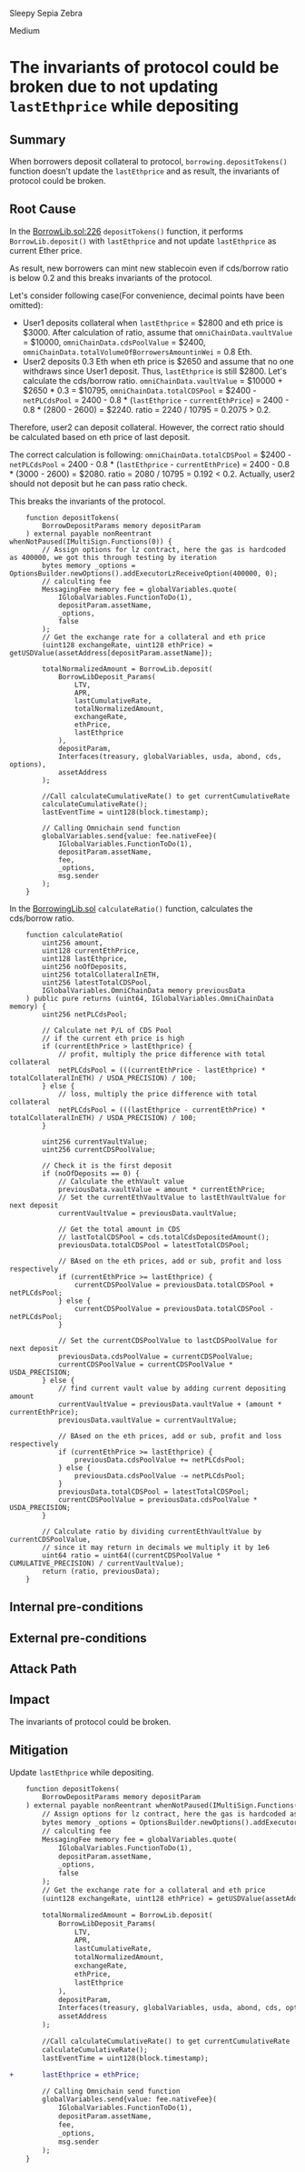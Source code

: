 Sleepy Sepia Zebra

Medium

# The invariants of protocol could be broken due to not updating `lastEthprice` while depositing

## Summary

When borrowers deposit collateral to protocol, `borrowing.depositTokens()` function doesn't update the `lastEthprice` and as result, the invariants of protocol could be broken.

## Root Cause

In the [BorrowLib.sol:226](https://github.com/sherlock-audit/2024-11-autonomint/blob/0d324e04d4c0ca306e1ae4d4c65f0cb9d681751b/Blockchain/Blockchian/contracts/Core_logic/borrowing.sol#L226-L268) `depositTokens()` function, it performs `BorrowLib.deposit()` with `lastEthprice` and not update `lastEthprice` as current Ether price.

As result, new borrowers can mint new stablecoin even if cds/borrow ratio is below 0.2 and this breaks invariants of the protocol.

Let's consider following case(For convenience, decimal points have been omitted):

- User1 deposits collateral when `lastEthprice` = $2800 and eth price is $3000. After calculation of ratio, assume that `omniChainData.vaultValue` = $10000, `omniChainData.cdsPoolValue` = $2400, `omniChainData.totalVolumeOfBorrowersAmountinWei` = 0.8 Eth.
- User2 deposits 0.3 Eth when eth price is $2650 and assume that no one withdraws since User1 deposit. Thus, `lastEthprice` is still $2800. Let's calculate the cds/borrow ratio. `omniChainData.vaultValue` = $10000 + $2650 * 0.3 = $10795, `omniChainData.totalCDSPool` = $2400 - `netPLCdsPool` = 2400 - 0.8 * (`lastEthprice` - `currentEthPrice`) = 2400 - 0.8 * (2800 - 2600) = $2240. ratio = 2240 / 10795 = 0.2075 > 0.2. 

Therefore, user2 can deposit collateral. However, the correct ratio should be calculated based on eth price of last deposit.

The correct calculation is following: `omniChainData.totalCDSPool` = $2400 - `netPLCdsPool` = 2400 - 0.8 * (`lastEthprice` - `currentEthPrice`) = 2400 - 0.8 * (3000 - 2600) = $2080. ratio = 2080 / 10795 = 0.192 < 0.2. Actually, user2 should not deposit but he can pass ratio check.

This breaks the invariants of the protocol.

```solidity
    function depositTokens(
        BorrowDepositParams memory depositParam
    ) external payable nonReentrant whenNotPaused(IMultiSign.Functions(0)) {
        // Assign options for lz contract, here the gas is hardcoded as 400000, we got this through testing by iteration
        bytes memory _options = OptionsBuilder.newOptions().addExecutorLzReceiveOption(400000, 0);
        // calculting fee
        MessagingFee memory fee = globalVariables.quote(
            IGlobalVariables.FunctionToDo(1),
            depositParam.assetName,
            _options,
            false
        );
        // Get the exchange rate for a collateral and eth price
        (uint128 exchangeRate, uint128 ethPrice) = getUSDValue(assetAddress[depositParam.assetName]);

        totalNormalizedAmount = BorrowLib.deposit(
            BorrowLibDeposit_Params(
                LTV,
                APR,
                lastCumulativeRate,
                totalNormalizedAmount,
                exchangeRate,
                ethPrice,
                lastEthprice
            ),
            depositParam,
            Interfaces(treasury, globalVariables, usda, abond, cds, options),
            assetAddress
        );

        //Call calculateCumulativeRate() to get currentCumulativeRate
        calculateCumulativeRate();
        lastEventTime = uint128(block.timestamp);

        // Calling Omnichain send function
        globalVariables.send{value: fee.nativeFee}(
            IGlobalVariables.FunctionToDo(1),
            depositParam.assetName,
            fee,
            _options,
            msg.sender
        );
    }
```

In the [BorrowingLib.sol](https://github.com/sherlock-audit/2024-11-autonomint/blob/0d324e04d4c0ca306e1ae4d4c65f0cb9d681751b/Blockchain/Blockchian/contracts/lib/BorrowLib.sol#L156C1-L221C1) `calculateRatio()` function, calculates the cds/borrow ratio.

```solidity
    function calculateRatio(
        uint256 amount,
        uint128 currentEthPrice,
        uint128 lastEthprice,
        uint256 noOfDeposits,
        uint256 totalCollateralInETH,
        uint256 latestTotalCDSPool,
        IGlobalVariables.OmniChainData memory previousData
    ) public pure returns (uint64, IGlobalVariables.OmniChainData memory) {
        uint256 netPLCdsPool;

        // Calculate net P/L of CDS Pool
        // if the current eth price is high
        if (currentEthPrice > lastEthprice) {
            // profit, multiply the price difference with total collateral
            netPLCdsPool = (((currentEthPrice - lastEthprice) * totalCollateralInETH) / USDA_PRECISION) / 100;
        } else {
            // loss, multiply the price difference with total collateral
            netPLCdsPool = (((lastEthprice - currentEthPrice) * totalCollateralInETH) / USDA_PRECISION) / 100;
        }

        uint256 currentVaultValue;
        uint256 currentCDSPoolValue;

        // Check it is the first deposit
        if (noOfDeposits == 0) {
            // Calculate the ethVault value
            previousData.vaultValue = amount * currentEthPrice;
            // Set the currentEthVaultValue to lastEthVaultValue for next deposit
            currentVaultValue = previousData.vaultValue;

            // Get the total amount in CDS
            // lastTotalCDSPool = cds.totalCdsDepositedAmount();
            previousData.totalCDSPool = latestTotalCDSPool;

            // BAsed on the eth prices, add or sub, profit and loss respectively
            if (currentEthPrice >= lastEthprice) {
                currentCDSPoolValue = previousData.totalCDSPool + netPLCdsPool;
            } else {
                currentCDSPoolValue = previousData.totalCDSPool - netPLCdsPool;
            }

            // Set the currentCDSPoolValue to lastCDSPoolValue for next deposit
            previousData.cdsPoolValue = currentCDSPoolValue;
            currentCDSPoolValue = currentCDSPoolValue * USDA_PRECISION;
        } else {
            // find current vault value by adding current depositing amount
            currentVaultValue = previousData.vaultValue + (amount * currentEthPrice);
            previousData.vaultValue = currentVaultValue;

            // BAsed on the eth prices, add or sub, profit and loss respectively
            if (currentEthPrice >= lastEthprice) {
                previousData.cdsPoolValue += netPLCdsPool;
            } else {
                previousData.cdsPoolValue -= netPLCdsPool;
            }
            previousData.totalCDSPool = latestTotalCDSPool;
            currentCDSPoolValue = previousData.cdsPoolValue * USDA_PRECISION;
        }

        // Calculate ratio by dividing currentEthVaultValue by currentCDSPoolValue,
        // since it may return in decimals we multiply it by 1e6
        uint64 ratio = uint64((currentCDSPoolValue * CUMULATIVE_PRECISION) / currentVaultValue);
        return (ratio, previousData);
    }

```


## Internal pre-conditions

## External pre-conditions

## Attack Path

## Impact

The invariants of protocol could be broken.

## Mitigation

Update `lastEthprice` while depositing.

```diff
    function depositTokens(
        BorrowDepositParams memory depositParam
    ) external payable nonReentrant whenNotPaused(IMultiSign.Functions(0)) {
        // Assign options for lz contract, here the gas is hardcoded as 400000, we got this through testing by iteration
        bytes memory _options = OptionsBuilder.newOptions().addExecutorLzReceiveOption(400000, 0);
        // calculting fee
        MessagingFee memory fee = globalVariables.quote(
            IGlobalVariables.FunctionToDo(1),
            depositParam.assetName,
            _options,
            false
        );
        // Get the exchange rate for a collateral and eth price
        (uint128 exchangeRate, uint128 ethPrice) = getUSDValue(assetAddress[depositParam.assetName]);

        totalNormalizedAmount = BorrowLib.deposit(
            BorrowLibDeposit_Params(
                LTV,
                APR,
                lastCumulativeRate,
                totalNormalizedAmount,
                exchangeRate,
                ethPrice,
                lastEthprice
            ),
            depositParam,
            Interfaces(treasury, globalVariables, usda, abond, cds, options),
            assetAddress
        );

        //Call calculateCumulativeRate() to get currentCumulativeRate
        calculateCumulativeRate();
        lastEventTime = uint128(block.timestamp);

+       lastEthprice = ethPrice; 

        // Calling Omnichain send function
        globalVariables.send{value: fee.nativeFee}(
            IGlobalVariables.FunctionToDo(1),
            depositParam.assetName,
            fee,
            _options,
            msg.sender
        );
    }
```